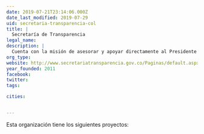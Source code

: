 ```yaml
---
date: 2019-07-21T23:14:06.000Z
date_last_modified: 2019-07-29
uid: secretaria-transparencia-col
title: |
  Secretaría de Transparencia
legal_name: 
description: |
  Cuenta con la misión de asesorar y apoyar directamente al Presidente en el diseño de una Política Integral de Transparencia y Lucha contra la Corrupción y coordinar su implementación.
org_type: 
website: http://www.secretariatransparencia.gov.co/Paginas/default.aspx
year_founded: 2011
facebook: 
twitter: 
tags:

cities: 


---
```


Esta organización tiene los siguientes proyectos:


